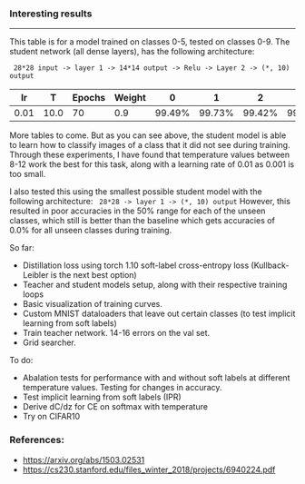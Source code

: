 ### Interesting results
------
This table is for a model trained on classes 0-5, tested on classes 0-9. The student network (all dense layers), has the following architecture:

``` 28*28 input -> layer 1 -> 14*14 output -> Relu -> Layer 2 -> (*, 10) output```

|  lr | T  | Epochs  | Weight  | 0  |  1 | 2  |  3 |  4 |  5 | 6  | 7  | 8  | 9  |
|---|---|---|---|---|---|---|---|---|---|---|---|---|---|
|  0.01 | 10.0  | 70  | 0.9  | 99.49%| 99.73% | 99.42% | 99.60% | 99.6% | 99.1% | 98.64% | 96% | 97.33% | 97.23% |

More tables to come. But as you can see above, the student model is able to learn how to classify images of a class that it did not see during training. Through these experiments, I have found that temperature values between 8-12 work the best for this task, along with a learning rate of 0.01 as 0.001 is too small.

I also tested this using the smallest possible student model with the following architecture:
``` 28*28 -> layer 1 -> (*, 10) output```
However, this resulted in poor accuracies in the 50% range for each of the unseen classes, which still is better than the baseline which gets accuracies of 0.0% for all unseen classes during training.


So far:

- Distillation loss using torch 1.10 soft-label cross-entropy loss (Kullback-Leibler is the next best option)
- Teacher and student models setup, along with their respective training loops
- Basic visualization of training curves.
- Custom MNIST dataloaders that leave out certain classes (to test implicit learning from soft labels)
- Train teacher network. 14-16 errors on the val set.  
- Grid searcher.


To do:
- Abalation tests for performance with and without soft labels at different temperature values. Testing for changes in accuracy. 
- Test implicit learning from soft labels (IPR)
- Derive dC/dz for CE on softmax with temperature
- Try on CIFAR10

### References: 
- https://arxiv.org/abs/1503.02531
- https://cs230.stanford.edu/files_winter_2018/projects/6940224.pdf 
